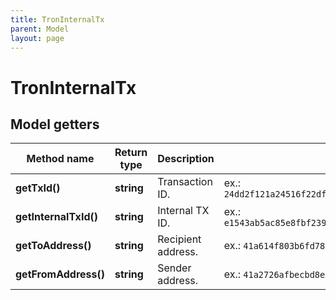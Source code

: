 ```yaml
---
title: TronInternalTx
parent: Model
layout: page
---
```


# TronInternalTx

## Model getters

Method name | Return type | Description | Notes
------------ | ------------- | ------------- | -------------
**getTxId()** | **string** | Transaction ID. | ex.: `24dd2f121a24516f22df78adf1ccc32119e3edb7760297f76a925b879f2baa98`
**getInternalTxId()** | **string** | Internal TX ID. | ex.: `e1543ab5ac85e8fbf2397f30f19dc5b7a32abd508a57ff0c13642c9963d9f312`
**getToAddress()** | **string** | Recipient address. | ex.: `41a614f803b6fd780986a42c78ec9c7f77e6ded13c`
**getFromAddress()** | **string** | Sender address. | ex.: `41a2726afbecbd8e936000ed684cef5e2f5cf43008`

